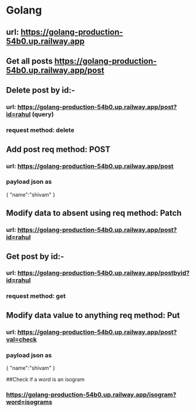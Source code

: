 # Golang

## url: https://golang-production-54b0.up.railway.app


## Get all posts https://golang-production-54b0.up.railway.app/post


## Delete post by id:-
### url: https://golang-production-54b0.up.railway.app/post?id=rahul (query)
### request method: delete


## Add post req method: POST
### url: https://golang-production-54b0.up.railway.app/post
### payload json as
 {
	   "name":"shivam"
  }


## Modify data to absent using req method: Patch 
### url: https://golang-production-54b0.up.railway.app/post?id=rahul


## Get post by id:-
### url: https://golang-production-54b0.up.railway.app/postbyid?id=rahul
### request method: get


## Modify data value to anything req method: Put
### url: https://golang-production-54b0.up.railway.app/post?val=check
### payload json as
 {
	   "name":"shivam"
  }


##Check if a word is an isogram  
###  https://golang-production-54b0.up.railway.app/isogram?word=isograms
